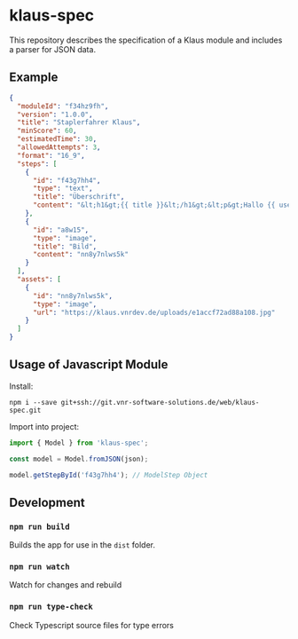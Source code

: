 # klaus-spec

This repository describes the specification of a Klaus module and includes a parser for JSON data.

## Example

````json
{
  "moduleId": "f34hz9fh",
  "version": "1.0.0",
  "title": "Staplerfahrer Klaus",
  "minScore": 60,
  "estimatedTime": 30,
  "allowedAttempts": 3,
  "format": "16_9",
  "steps": [
    {
      "id": "f43g7hh4",
      "type": "text",
      "title": "Überschrift",
      "content": "&lt;h1&gt;{{ title }}&lt;/h1&gt;&lt;p&gt;Hallo {{ userId }},&lt;/p&gt;&lt;p&gt;l&ouml;rem &uuml;psum dolor sit amet, consectetuer adipiscing elit. Aenean commodo ligula eget dolor."
    },
    {
      "id": "a8w15",
      "type": "image",
      "title": "Bild",
      "content": "nn8y7nlws5k"
    }
  ],
  "assets": [
    {
      "id": "nn8y7nlws5k",
      "type": "image",
      "url": "https://klaus.vnrdev.de/uploads/e1accf72ad88a108.jpg"
    }
  ]
}
````

## Usage of Javascript Module

Install:

````
npm i --save git+ssh://git.vnr-software-solutions.de/web/klaus-spec.git
````

Import into project:

````js
import { Model } from 'klaus-spec';

const model = Model.fromJSON(json);

model.getStepById('f43g7hh4'); // ModelStep Object
````

## Development

### `npm run build`

Builds the app for use in the `dist` folder.

### `npm run watch`

Watch for changes and rebuild

### `npm run type-check`

Check Typescript source files for type errors
